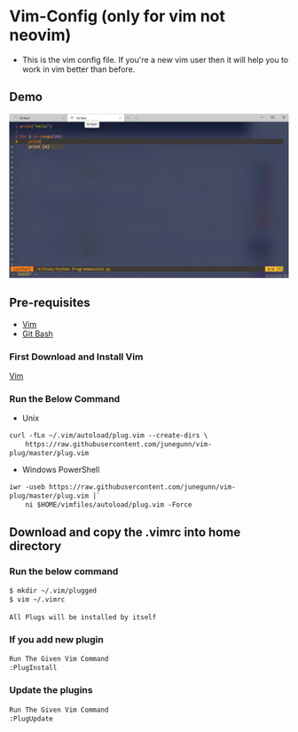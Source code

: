 # Vim-Config (only for vim not neovim)
* This is the vim config file. If you're a new vim user then it will help you to work in vim better than before.


## Demo
![Demo](./images/demo.jpg)

## Pre-requisites
* [Vim](#vim)
* [Git Bash](#git-bash)


### First Download and Install Vim
[Vim](https://www.vim.org/download.php)

### Run the Below Command
* Unix
```
curl -fLo ~/.vim/autoload/plug.vim --create-dirs \
    https://raw.githubusercontent.com/junegunn/vim-plug/master/plug.vim
```

* Windows PowerShell
```
iwr -useb https://raw.githubusercontent.com/junegunn/vim-plug/master/plug.vim |`
    ni $HOME/vimfiles/autoload/plug.vim -Force
```

## Download and copy the .vimrc into home directory


### Run the below command
```
$ mkdir ~/.vim/plugged
$ vim ~/.vimrc

All Plugs will be installed by itself
```

### If you add new plugin
```
Run The Given Vim Command
:PlugInstall
```

### Update the plugins
```
Run The Given Vim Command
:PlugUpdate
```
